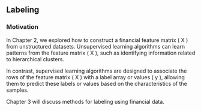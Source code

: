 ## Labeling

### Motivation

In Chapter 2, we explored how to construct a financial feature matrix \( X \) from unstructured datasets. Unsupervised learning algorithms can learn patterns from the feature matrix \( X \), such as identifying information related to hierarchical clusters.

In contrast, supervised learning algorithms are designed to associate the rows of the feature matrix \( X \) with a label array or values \( y \), allowing them to predict these labels or values based on the characteristics of the samples.

Chapter 3 will discuss methods for labeling using financial data.